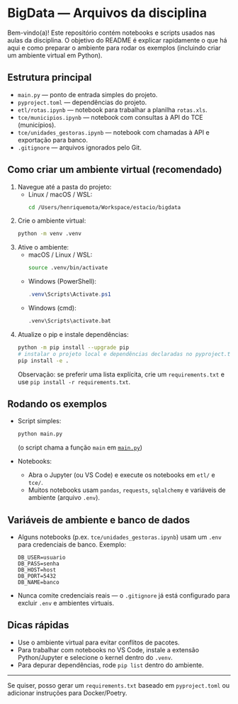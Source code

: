 # BigData — Arquivos da disciplina

Bem-vindo(a)! Este repositório contém notebooks e scripts usados nas aulas da disciplina. O objetivo do README é explicar rapidamente o que há aqui e como preparar o ambiente para rodar os exemplos (incluindo criar um ambiente virtual em Python).

## Estrutura principal

- `main.py` — ponto de entrada simples do projeto.
- `pyproject.toml` — dependências do projeto.
- `etl/rotas.ipynb` — notebook para trabalhar a planilha `rotas.xls`.
- `tce/municipios.ipynb` — notebook com consultas à API do TCE (municípios).
- `tce/unidades_gestoras.ipynb` — notebook com chamadas à API e exportação para banco.
- `.gitignore` — arquivos ignorados pelo Git.

## Como criar um ambiente virtual (recomendado)

1. Navegue até a pasta do projeto:
   - Linux / macOS / WSL:
     ```bash
     cd /Users/henriquemota/Workspace/estacio/bigdata
     ```
2. Crie o ambiente virtual:
   ```bash
   python -m venv .venv
   ```
3. Ative o ambiente:
   - macOS / Linux / WSL:
     ```bash
     source .venv/bin/activate
     ```
   - Windows (PowerShell):
     ```powershell
     .venv\Scripts\Activate.ps1
     ```
   - Windows (cmd):
     ```cmd
     .venv\Scripts\activate.bat
     ```
4. Atualize o pip e instale dependências:
   ```bash
   python -m pip install --upgrade pip
   # instalar o projeto local e dependências declaradas no pyproject.toml
   pip install -e .
   ```
   Observação: se preferir uma lista explícita, crie um `requirements.txt` e use `pip install -r requirements.txt`.

## Rodando os exemplos

- Script simples:

  ```bash
  python main.py
  ```

  (o script chama a função `main` em [`main.py`](main.py))

- Notebooks:
  - Abra o Jupyter (ou VS Code) e execute os notebooks em `etl/` e `tce/`.
  - Muitos notebooks usam `pandas`, `requests`, `sqlalchemy` e variáveis de ambiente (arquivo `.env`).

## Variáveis de ambiente e banco de dados

- Alguns notebooks (p.ex. `tce/unidades_gestoras.ipynb`) usam um `.env` para credenciais de banco. Exemplo:
  ```
  DB_USER=usuario
  DB_PASS=senha
  DB_HOST=host
  DB_PORT=5432
  DB_NAME=banco
  ```
- Nunca comite credenciais reais — o `.gitignore` já está configurado para excluir `.env` e ambientes virtuais.

## Dicas rápidas

- Use o ambiente virtual para evitar conflitos de pacotes.
- Para trabalhar com notebooks no VS Code, instale a extensão Python/Jupyter e selecione o kernel dentro do `.venv`.
- Para depurar dependências, rode `pip list` dentro do ambiente.

---

Se quiser, posso gerar um `requirements.txt` baseado em `pyproject.toml` ou adicionar instruções para Docker/Poetry.
